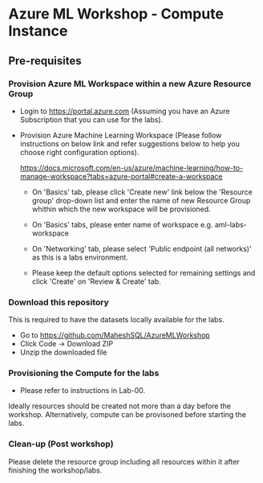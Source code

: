 # Azure ML Workshop - Compute Instance

## Pre-requisites 

### Provision Azure ML Workspace within a new Azure Resource Group

- Login to https://portal.azure.com (Assuming you have an Azure Subscription that you can use for the labs).

- Provision Azure Machine Learning Workspace (Please follow instructions on below link and refer suggestions below to help you choose right configuration options).

  https://docs.microsoft.com/en-us/azure/machine-learning/how-to-manage-workspace?tabs=azure-portal#create-a-workspace
  
  - On 'Basics' tab, please click 'Create new' link below the 'Resource group' drop-down list and enter the name of new Resource Group whithin which the new workspace will be provisioned.
  
  - On 'Basics' tabs, please enter name of workspace e.g. aml-labs-workspace
  
  - On 'Networking' tab, please select 'Public endpoint (all networks)' as this is a labs environment.
  
  - Please keep the default options selected for remaining settings and click 'Create' on 'Review & Create' tab.

### Download this repository
This is required to have the datasets locally available for the labs.
- Go to https://github.com/MaheshSQL/AzureMLWorkshop
- Click Code -> Download ZIP
- Unzip the downloaded file

### Provisioning the Compute for the labs
- Please refer to instructions in Lab-00. 

Ideally resources should be created not more than a day before the workshop.
Alternatively, compute can be provisoned before starting the labs.

### Clean-up (Post workshop)
Please delete the resource group including all resources within it after finishing the workshop/labs.
